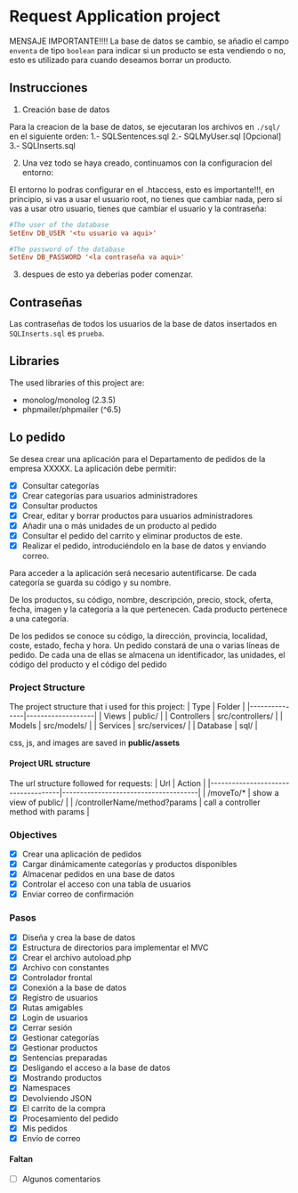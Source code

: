 # Request Application project
MENSAJE IMPORTANTE!!!!
La base de datos se cambio, se añadio el campo `enventa` de tipo `boolean` para indicar si un producto se esta vendiendo o no, esto es utilizado para cuando deseamos borrar un producto.

## Instrucciones
 1. Creación base de datos

Para la creacion de la base de datos, se ejecutaran los archivos en `./sql/` en el siguiente orden:
    1.- SQLSentences.sql
    2.- SQLMyUser.sql [Opcional]
    3.- SQLInserts.sql

 2. Una vez todo se haya creado, continuamos con la configuracion del entorno:

 El entorno lo podras configurar en el .htaccess, esto es importante!!!, en principio, si vas a usar el usuario root, no tienes que cambiar nada, pero si vas a usar otro usuario, tienes que cambiar el usuario y la contraseña:
```ini
#The user of the database
SetEnv DB_USER '<tu usuario va aqui>'

#The password of the database
SetEnv DB_PASSWORD '<la contraseña va aqui>'
```
 3. despues de esto ya deberias poder comenzar.

## Contraseñas
Las contraseñas de todos los usuarios de la base de datos insertados en `SQLInserts.sql` es `prueba`.

## Libraries
The used libraries of this project are:
- monolog/monolog (2.3.5)
- phpmailer/phpmailer (^6.5)

## Lo pedido
Se desea crear una aplicación para el Departamento de pedidos de la empresa XXXXX.
La aplicación debe permitir:
- [X] Consultar categorías 
- [X] Crear categorías para usuarios administradores
- [X] Consultar productos
- [X] Crear, editar y borrar productos para usuarios administradores
- [X] Añadir una o más unidades de un producto al pedido
- [X] Consultar el pedido del carrito y eliminar productos de este.
- [X] Realizar el pedido, introduciéndolo en la base de datos y enviando correo.

Para acceder a la aplicación será necesario autentificarse.
De cada categoría se guarda su código y su nombre. 

De los productos, su código, nombre, descripción, precio, stock, oferta, fecha, imagen y la categoría a la 
que pertenecen. Cada producto pertenece a una categoría.

De los pedidos se conoce su código, la dirección, provincia, localidad, coste, estado, fecha y hora. Un 
pedido constará de una o varias líneas de pedido. De cada una de ellas se almacena un identificador, las 
unidades, el código del producto y el código del pedido

### Project Structure
The project structure that i used for this project:
| Type          | Folder            |
|---------------|-------------------|
| Views         | public/           |
| Controllers   | src/controllers/  |
| Models        | src/models/       |
| Services      | src/services/     |
| Database      | sql/              |

css, js, and images are saved in **public/assets**

#### Project URL structure
The url structure followed for requests:
| Url                                | Action                               |
|------------------------------------|--------------------------------------|
| /moveTo/*                          | show a view of public/               |
| /controllerName/method?params      | call a controller method with params |

### Objectives
- [X] Crear una aplicación de pedidos
- [X] Cargar dinámicamente categorías y productos disponibles
- [X] Almacenar pedidos en una base de datos
- [X] Controlar el acceso con una tabla de usuarios
- [X] Enviar correo de confirmación

### Pasos
- [X] Diseña y crea la base de datos
- [X] Estructura de directorios para implementar el MVC
- [X] Crear el archivo autoload.php
- [X] Archivo con constantes
- [X] Controlador frontal
- [X] Conexión a la base de datos
- [X] Registro de usuarios
- [X] Rutas amigables
- [X] Login de usuarios
- [X] Cerrar sesión
- [X] Gestionar categorías
- [X] Gestionar productos
- [X] Sentencias preparadas
- [X] Desligando el acceso a la base de datos
- [X] Mostrando productos
- [X] Namespaces
- [X] Devolviendo JSON
- [X] El carrito de la compra
- [X] Procesamiento del pedido
- [X] Mis pedidos
- [X] Envío de correo

#### Faltan
- [ ] Algunos comentarios